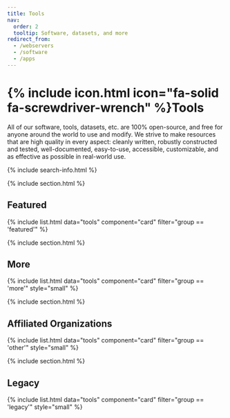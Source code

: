 ```yaml
---
title: Tools
nav:
  order: 2
  tooltip: Software, datasets, and more
redirect_from:
  - /webservers
  - /software
  - /apps
---
```


# {% include icon.html icon="fa-solid fa-screwdriver-wrench" %}Tools

All of our software, tools, datasets, etc. are 100% open-source, and free for anyone around the world to use and modify.
We strive to make resources that are high quality in every aspect:
cleanly written, robustly constructed and tested, well-documented, easy-to-use, accessible, customizable, and as effective as possible in real-world use.

{% include search-info.html %}

{% include section.html %}

## Featured

{% include list.html data="tools" component="card" filter="group == 'featured'" %}

{% include section.html %}

## More

{% include list.html data="tools" component="card" filter="group == 'more'" style="small" %}

{% include section.html %}

## Affiliated Organizations

{% include list.html data="tools" component="card" filter="group == 'other'" style="small" %}

{% include section.html %}

## Legacy

{% include list.html data="tools" component="card" filter="group == 'legacy'" style="small" %}
